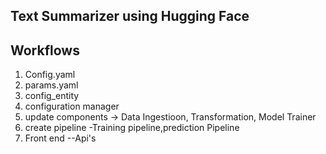 ## Text Summarizer using Hugging Face

## Workflows

1. Config.yaml
2. params.yaml
3. config_entity
4. configuration manager
5. update components -> Data Ingestioon, Transformation, Model Trainer
6. create pipeline -Training pipeline,prediction Pipeline
7. Front end --Api's
